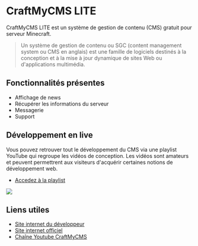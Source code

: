 # CraftMyCMS LITE

CraftMyCMS LITE est un système de gestion de contenu (CMS) gratuit pour serveur Minecraft.

> Un système de gestion de contenu ou SGC (content management system ou CMS en anglais) est une famille de logiciels destinés  à la conception et à la mise à jour dynamique de sites Web ou d'applications multimédia. 

## Fonctionnalités présentes

 - Affichage de news
 - Récupérer les informations du serveur
 - Messagerie
 - Support


## Développement en live

Vous pouvez retrouver tout le développement du CMS via une playlist YouTube qui regroupe les vidéos de conception. Les vidéos sont amateurs et peuvent permettrent aux visiteurs d'acquérir certaines notions de développement web.<br>
* [Accedez à la playlist](https://www.youtube.com/playlist?list=PLg7FNlvVE7nzEKCenp2UgLoFmE8d95zSY)

<a href="https://www.youtube.com/playlist?list=PLg7FNlvVE7nzEKCenp2UgLoFmE8d95zSY"><img src="http://www.icone-png.com/png/6/6172.png"></a>

## Liens utiles
* [Site internet du développeur](http://www.kevinguiot.fr/)
* [Site internet officiel](http://www.craftmycms.fr/)
* [Chaîne Youtube CraftMyCMS](https://www.youtube.com/user/CraftMyCMSFR)
